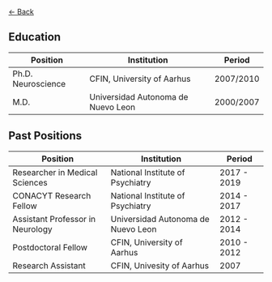 [<- Back](index.md)

## Education

Position|Institution|Period
-----------------------|-----------------------------------|------------
Ph.D. Neuroscience|CFIN, University of Aarhus|2007/2010
M.D.|Universidad Autonoma de Nuevo Leon|2000/2007


## Past Positions

Position|Institution|Period
-----------------------------|-----------------------------------|------------
Researcher in Medical Sciences|National Institute of Psychiatry|2017 - 2019
CONACYT Research Fellow|National Institute of Psychiatry|2014 - 2017
Assistant Professor in Neurology|Universidad Autonoma de Nuevo Leon|2012 - 2014
Postdoctoral Fellow|CFIN, University of Aarhus|2010 - 2012
Research Assistant|CFIN, Univesity of Aarhus|2007